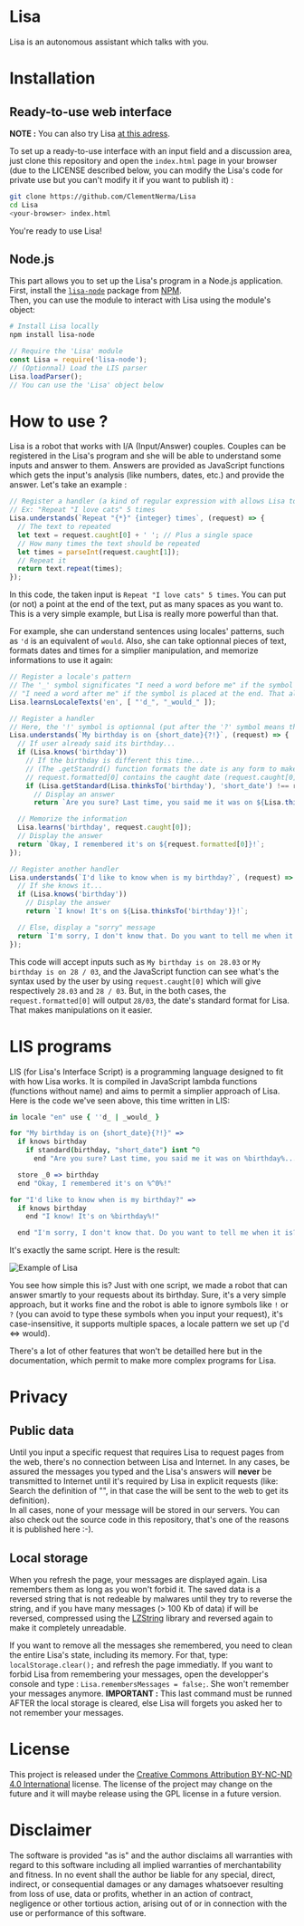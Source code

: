# Lisa

Lisa is an autonomous assistant which talks with you.

# Installation

## Ready-to-use web interface

**NOTE :** You can also try Lisa [at this adress](https://clementnerma.github.io/Lisa).  

To set up a ready-to-use interface with an input field and a discussion area, just clone this repository and open the `index.html` page in your browser (due to the LICENSE described below, you can modify the Lisa's code for private use but you can't modify it if you want to publish it) :

```bash
git clone https://github.com/ClementNerma/Lisa
cd Lisa
<your-browser> index.html
```

You're ready to use Lisa!

## Node.js

This part allows you to set up the Lisa's program in a Node.js application. First, install the [`lisa-node`](https://www.npmjs.com/package/lisa-node) package from [NPM](https://www.npmjs.com).  
Then, you can use the module to interact with Lisa using the module's object:

```bash
# Install Lisa locally
npm install lisa-node
```

```javascript
// Require the 'Lisa' module
const Lisa = require('lisa-node');
// (Optionnal) Load the LIS parser
Lisa.loadParser();
// You can use the 'Lisa' object below
```

# How to use ?

Lisa is a robot that works with I/A (Input/Answer) couples. Couples can be registered in the Lisa's program and she will be able to understand some inputs and answer to them. Answers are provided as JavaScript functions which gets the input's analysis (like numbers, dates, etc.) and provide the answer. Let's take an example :

```javascript
// Register a handler (a kind of regular expression with allows Lisa to understand some inputs)
// Ex: "Repeat "I love cats" 5 times
Lisa.understands(`Repeat "{*}" {integer} times`, (request) => {
  // The text to repeated
  let text = request.caught[0] + ' '; // Plus a single space
  // How many times the text should be repeated
  let times = parseInt(request.caught[1]);
  // Repeat it
  return text.repeat(times);
});
```

In this code, the taken input is `Repeat "I love cats" 5 times`. You can put (or not) a point at the end of the text, put as many spaces as you want to. This is a very simple example, but Lisa is really more powerful than that.  

For example, she can understand sentences using locales' patterns, such as `'d` is an equivalent of `would`. Also, she can take optionnal pieces of text, formats dates and times for a simplier manipulation, and memorize informations to use it again:  

```javascript
// Register a locale's pattern
// The '_' symbol significates "I need a word before me" if the symbol is placed at the beginning of the text or
// "I need a word after me" if the symbol is placed at the end. That also works if the string begins/ends just before/after this text.
Lisa.learnsLocaleTexts('en', [ "'d_", "_would_" ]);

// Register a handler
// Here, the '!' symbol is optionnal (put after the '?' symbol means that you may not input it).
Lisa.understands(`My birthday is on {short_date}{?!}`, (request) => {
  // If user already said its birthday...
  if (Lisa.knows('birthday'))
    // If the birthday is different this time...
    // (The .getStandrd() function formats the date is any form to make a string with the 'dd/mm' form)
    // request.formatted[0] contains the caught date (request.caught[0]) after the use of .getStandard()
    if (Lisa.getStandard(Lisa.thinksTo('birthday'), 'short_date') !== request.formatted[0])
      // Display an answer
      return `Are you sure? Last time, you said me it was on ${Lisa.thinksTo('birthday')}...`;

  // Memorize the information
  Lisa.learns('birthday', request.caught[0]);
  // Display the answer
  return `Okay, I remembered it's on ${request.formatted[0]}!`;
});

// Register another handler
Lisa.understands(`I'd like to know when is my birthday?`, (request) => {
  // If she knows it...
  if (Lisa.knows('birthday'))
    // Display the answer
    return `I know! It's on ${Lisa.thinksTo('birthday')}!`;

  // Else, display a "sorry" message
  return `I'm sorry, I don't know that. Do you want to tell me when it is?`;
});
```

This code will accept inputs such as `My birthday is on 28.03` or `My birthday is on 28 / 03`, and the JavaScript function can see what's the syntax used by the user by using `request.caught[0]` which will give respectively `28.03` and `28 / 03`. But, in the both cases, the `request.formatted[0]` will output `28/03`, the date's standard format for Lisa. That makes manipulations on it easier.

# LIS programs

LIS (for Lisa's Interface Script) is a programming language designed to fit with how Lisa works. It is compiled in JavaScript lambda functions (functions without name) and aims to permit a simplier approach of Lisa. Here is the code we've seen above, this time written in LIS:

```coffeescript
in locale "en" use { ''d_ | _would_ }

for "My birthday is on {short_date}{?!}" =>
  if knows birthday
    if standard(birthday, "short_date") isnt ^0
      end "Are you sure? Last time, you said me it was on %birthday%..."

  store _0 => birthday
  end "Okay, I remembered it's on %^0%!"

for "I'd like to know when is my birthday?" =>
  if knows birthday
    end "I know! It's on %birthday%!"

  end "I'm sorry, I don't know that. Do you want to tell me when it is?"
```

It's exactly the same script. Here is the result:  

![Example of Lisa](https://s21.postimg.org/b5g2jdtwn/Demo_of_Lisa.png)

You see how simple this is? Just with one script, we made a robot that can answer smartly to your requests about its birthday. Sure, it's a very simple approach, but it works fine and the robot is able to ignore symbols like `!` or `?` (you can avoid to type these symbols when you input your request), it's case-insensitive, it supports multiple spaces, a locale pattern we set up ('d <=> would).  

There's a lot of other features that won't be detailled here but in the documentation, which permit to make more complex programs for Lisa.  

# Privacy

## Public data

Until you input a specific request that requires Lisa to request pages from the web, there's no connection between Lisa and Internet. In any cases, be assured the messages you typed and the Lisa's answers will **never** be transmitted to Internet until it's required by Lisa in explicit requests (like: Search the definition of "<word>", in that case the <word> will be sent to the web to get its definition).  
In all cases, none of your message will be stored in our servers. You can also check out the source code in this repository, that's one of the reasons it is published here :-).

## Local storage

When you refresh the page, your messages are displayed again. Lisa remembers them as long as you won't forbid it. The saved data is a reversed string that is not redeable by malwares until they try to reverse the string, and if you have many messages (> 100 Kb of data) if will be reversed, compressed using the [LZString](http://pieroxy.net/blog/pages/lz-string/index.html) library and reversed again to make it completely unreadable.  

If you want to remove all the messages she remembered, you need to clean the entire Lisa's state, including its memory. For that, type: `localStorage.clear();` and refresh the page immediatly.
If you want to forbid Lisa from remembering your messages, open the developper's console and type : `Lisa.remembersMessages = false;`. She won't remember your messages anymore.
**IMPORTANT :** This last command must be runned AFTER the local storage is cleared, else Lisa will forgets you asked her to not remember your messages.

# License

This project is released under the [Creative Commons Attribution BY-NC-ND 4.0 International](https://creativecommons.org/licenses/by-nc-nd/4.0/) license.
The license of the project may change on the future and it will maybe release using the GPL license in a future version.

# Disclaimer

The software is provided "as is" and the author disclaims all warranties
with regard to this software including all implied warranties of
merchantability and fitness. In no event shall the author be liable for
any special, direct, indirect, or consequential damages or any damages
whatsoever resulting from loss of use, data or profits, whether in an action
of contract, negligence or other tortious action, arising out of or in
connection with the use or performance of this software.
